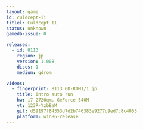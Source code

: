 ```yaml
---
layout: game
id: culdcept-ii
titlel: Culdcept II
status: unknown
gamedb-issue: 0

releases:
  - id: 8113
    region: jp
    version: 1.008
    discs: 1
    medium: gdrom

videos:
  - fingerprint: 8113 GD-ROM1/1 jp
    title: Intro auto run
    hw: i7 2720qm, GeForce 540M
    yt: 123R-YzbBaM
    git: d59197f84353d7d2b746383e9277d9ed7c8c4053
    platform: win86-release
---
```

